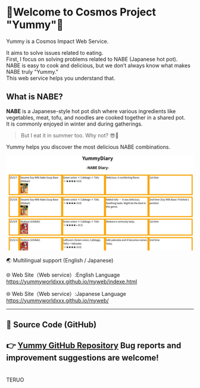 # 🚀Welcome to Cosmos Project "Yummy"🚀

Yummy is a Cosmos Impact Web Service.

It aims to solve issues related to eating.  
First, I focus on solving problems related to NABE (Japanese hot pot).  
NABE is easy to cook and delicious, but we don’t always know what makes NABE truly "Yummy."  
This web service helps you understand that.

## What is NABE?
**NABE** is a Japanese-style hot pot dish where various ingredients like vegetables, meat, tofu, and noodles are cooked together in a shared pot.  
It is commonly enjoyed in winter and during gatherings.
> But I eat it in summer too. Why not? 😎🍲

Yummy helps you discover the most delicious NABE combinations.

![Yummy Image](NABE.JPG)

🌏 Multilingual support (English / Japanese)

🌐 Web Site（Web service）:English Language
https://yummyworldxxx.github.io/myweb/indexe.html 

🌐 Web Site（Web service）:Japanese Language
https://yummyworldxxx.github.io/myweb/

---



## 🔗 Source Code (GitHub)
👉 [Yummy GitHub Repository](https://github.com/yummyworldxxx/myweb)
Bug reports and improvement suggestions are welcome!
---




　　　　　　　　　　　　　　　　　　　　　　　　　　　　　　　　　TERUO
